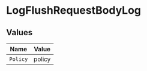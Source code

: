 # LogFlushRequestBodyLog


## Values

| Name     | Value    |
| -------- | -------- |
| `Policy` | policy   |